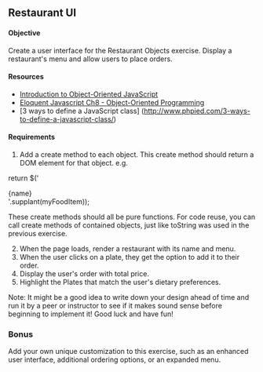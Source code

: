 ## Restaurant UI

#### Objective
Create a user interface for the Restaurant Objects exercise. Display a restaurant's menu and allow users to place orders.

#### Resources
* [Introduction to Object-Oriented JavaScript](https://developer.mozilla.org/en-US/docs/Web/JavaScript/Introduction_to_Object-Oriented_JavaScript)
* [Eloquent Javascript Ch8 - Object-Oriented Programming](http://eloquentjavascript.net/chapter8.html)
* [3 ways to define a JavaScript class] (http://www.phpied.com/3-ways-to-define-a-javascript-class/)

#### Requirements

1. Add a create method to each object. This create method should return a DOM element for that object. 
e.g.

 return $('<div class="food-item">{name}</div>'.supplant(myFoodItem));

These create methods should all be pure functions. For code reuse, you can call create methods of contained objects, just like toString was used in the previous exercise.


2. When the page loads, render a restaurant with its name and menu.
3. When the user clicks on a plate, they get the option to add it to their order.
4. Display the user's order with total price.
5. Highlight the Plates that match the user's dietary preferences.


Note: It might be a good idea to write down your design ahead of time and run it by a peer or instructor to see if it makes sound sense before beginning to implement it! Good luck and have fun!

### Bonus

Add your own unique customization to this exercise, such as an enhanced user interface, additional ordering options, or an expanded menu.